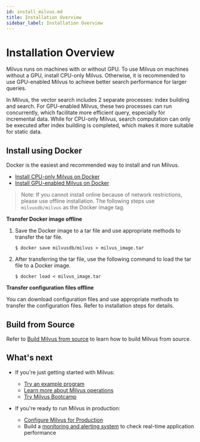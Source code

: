```yaml
---
id: install_milvus.md
title: Installation Overview
sidebar_label: Installation Overview
---
```


# Installation Overview

Milvus runs on machines with or without GPU. To use Milvus on machines without a GPU, install CPU-only Milvus. Otherwise, it is recommended to use GPU-enabled Milvus to achieve better search performance for larger queries.

In Milvus, the vector search includes 2 separate processes: index building and search. For GPU-enabled Milvus, these two processes can run concurrently, which facilitate more efficient query, especially for incremental data. While for CPU-only Milvus, search computation can only be executed after index building is completed, which makes it more suitable for static data.

## Install using Docker

Docker is the easiest and recommended way to install and run Milvus.

- [Install CPU-only Milvus on Docker](cpu_milvus_docker.md)
- [Install GPU-enabled Milvus on Docker](gpu_milvus_docker.md)

> Note: If you cannot install online because of network restrictions, please use offline installation. The following steps use `milvusdb/milvus` as the Docker image tag.

  **Transfer Docker image offline**

  1. Save the Docker image to a tar file and use appropriate methods to transfer the tar file.

      ```shell
      $ docker save milvusdb/milvus > milvus_image.tar
      ```

  2. After transferring the tar file, use the following command to load the tar file to a Docker image.  

      ```shell
      $ docker load < milvus_image.tar
      ```
  
  **Transfer configuration files offline**

  You can download configuration files and use appropriate methods to transfer the configuration files. Refer to installation steps for details.

## Build from Source

Refer to [Build Milvus from source](https://github.com/milvus-io/milvus/blob/master/INSTALL.md) to learn how to build Milvus from source.


## What's next

- If you're just getting started with Milvus:

  - [Try an example program](../example_code.md)
  - [Learn more about Milvus operations](../../milvus_operation.md)
  - [Try Milvus Bootcamp](https://github.com/milvus-io/bootcamp)
  
- If you're ready to run Milvus in production:

  - [Configure Milvus for Production](../../../reference/performance_tuning.md)
  - Build a [monitoring and alerting system](../../monitor.md) to check real-time application performance
